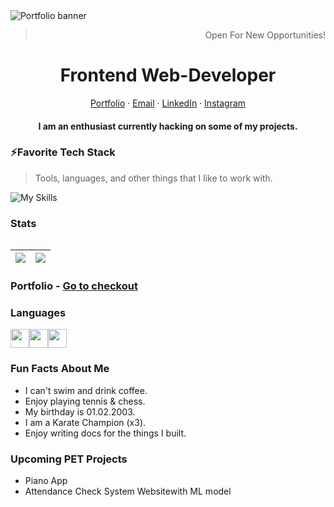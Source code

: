 
<img alt="Portfolio banner" src="https://user-images.githubusercontent.com/81867375/235978710-a9476ad7-d15f-44e7-8c71-e94ead3b4f7c.png">
<br />
<div align="center">
  <blockquote align="right">Open  For New Opportunities!</blockquote>
</div>

<p align="center">
  <h1 align="center">Frontend Web-Developer</h1>
</p>
<p align="center">
    <a href="https://iamalaziz.vercel.app/" target="_blank">Portfolio</a>
    ·
    <a href="mailto:mashrabovabdulaziz2463@gmail.com">Email</a>
    ·
    <a href="https://linkedin.com/in/iamalaziz">LinkedIn</a>
    ·
    <a href="https://instagram.com/iamalaziz">Instagram</a>
</p>
<p align="center">
  <h4 align="center">I am an enthusiast currently hacking on some of my projects.</h4>
</p>

### ⚡Favorite Tech Stack

> Tools, languages, and other things that I like to work with.

![My Skills](https://skillicons.dev/icons?i=react,js,ts,python,bootstrap,sass,tailwind,nextjs,nodejs,firebase,figma&theme=light)

### Stats

<table>

|![](https://github-readme-streak-stats.herokuapp.com?user=iamalaziz&theme=Javascript&hide_border=true&border_radius=10&background=F7F7F7F9&ring=2192FF&fire=FBDF07&sideNums=2192FF&currStreakNum=FBDF07)  | ![](https://github-readme-stats.vercel.app/api?username=iamalaziz&show_icons=true&theme=transparent)  |
|-|-|


</table>


### Portfolio - [Go to checkout](https://iamalaziz.vercel.app/)

### Languages

<div style="display: flex;">
  <img src="https://user-images.githubusercontent.com/81867375/201831350-6c7c4138-9afd-44fe-be16-2a718c8b2106.png" width="30px"/>   
  <img src="https://cdn3.iconfinder.com/data/icons/flags-of-countries-3/128/Korea-512.png" width="30px"/>  
  <img src="https://cdn-icons-png.flaticon.com/512/4628/4628645.png" width="30px"/>
</div>

### Fun Facts About Me

- I can't swim and drink coffee.
- Enjoy playing tennis & chess.
- My birthday is 01.02.2003. 
- I am a Karate Champion (x3).
- Enjoy writing docs for the things I built.

### Upcoming PET Projects

- Piano App
- Attendance Check System Websitewith ML model 

